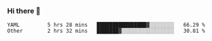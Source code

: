 ### Hi there 👋

<!--
**yeya24/yeya24** is a ✨ _special_ ✨ repository because its `README.md` (this file) appears on your GitHub profile.

Here are some ideas to get you started:

- 🔭 I’m currently working on ...
- 🌱 I’m currently learning ...
- 👯 I’m looking to collaborate on ...
- 🤔 I’m looking for help with ...
- 💬 Ask me about ...
- 📫 How to reach me: ...
- 😄 Pronouns: ...
- ⚡ Fun fact: ...
-->

<!--START_SECTION:waka-->

```text
YAML         5 hrs 28 mins   ████████████████▓░░░░░░░░   66.29 %
Other        2 hrs 32 mins   ███████▓░░░░░░░░░░░░░░░░░   30.81 %
```

<!--END_SECTION:waka-->
